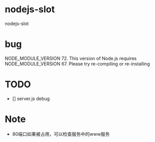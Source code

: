 # nodejs-slot
nodejs-slot

# bug
NODE_MODULE_VERSION 72. This version of Node.js requires
NODE_MODULE_VERSION 67. Please try re-compiling or re-installing

# TODO
- [] server.js debug

# Note
- 80端口如果被占用，可以检查服务中的www服务